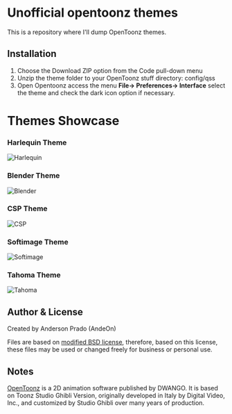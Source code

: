 # Unofficial opentoonz themes

This is a repository where I'll dump OpenToonz themes.

Installation
------------

1. Choose the Download ZIP option from the Code pull-down menu
2. Unzip the theme folder to your OpenToonz stuff directory: config/qss
3. Open Opentoonz access the menu **File-> Preferences-> Interface** select the theme and check the dark icon option if necessary.

# Themes Showcase

### Harlequin Theme
![Harlequin](https://user-images.githubusercontent.com/11843239/126886998-5f6e7309-3cb0-49b2-ae5c-c763209eb77f.jpg)

### Blender Theme
![Blender](https://user-images.githubusercontent.com/11843239/128724750-e78da63b-35a1-47b5-9529-777137d7f379.jpg)

### CSP Theme
![CSP](https://user-images.githubusercontent.com/11843239/128229739-95218162-9f56-463f-8d47-0e351dc89e05.jpg)

### Softimage Theme
![Softimage](https://user-images.githubusercontent.com/11843239/129463493-d7da7958-dbfa-40b9-a936-0d677d5eb11e.jpg)

### Tahoma Theme
![Tahoma](https://user-images.githubusercontent.com/11843239/128724792-ae6016d5-e33a-4141-9b26-2509d360c5c7.jpg)



Author & License
-----------------
Created by Anderson Prado (AndeOn)

Files are based on [modified BSD license](./LICENSE.txt), therefore, based on this license, these files may be used or changed freely for business or personal use.

Notes
-----

[OpenToonz](https://opentoonz.github.io/) is a 2D animation software published by DWANGO. It is based on Toonz Studio Ghibli Version, originally developed in Italy by Digital Video, Inc., and customized by Studio Ghibli over many years of production.

